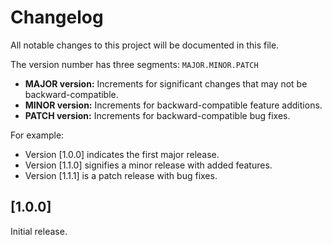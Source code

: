 <!-- START_METADATA
---
title: Shopware Changelog
sidebar_position: 100
description: All notable changes to the Shopware plugin will be documented in this file.
pagination_next: null
pagination_prev: null
---
END_METADATA -->

# Changelog

All notable changes to this project will be documented in this file.

The version number has three segments: `MAJOR.MINOR.PATCH`

- **MAJOR version:** Increments for significant changes that may not be backward-compatible.
- **MINOR version:** Increments for backward-compatible feature additions.
- **PATCH version:** Increments for backward-compatible bug fixes.

For example:

- Version [1.0.0] indicates the first major release.
- Version [1.1.0] signifies a minor release with added features.
- Version [1.1.1] is a patch release with bug fixes.

## [1.0.0]

Initial release.

